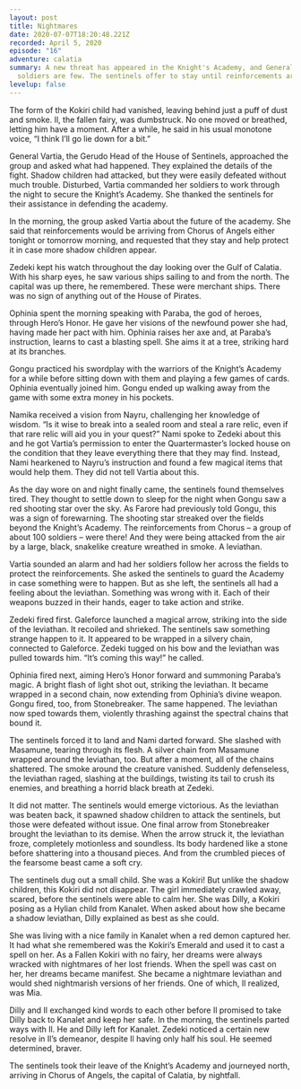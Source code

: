 ```yaml
---
layout: post
title: Nightmares
date: 2020-07-07T18:20:48.221Z
recorded: April 5, 2020
episode: "16"
adventure: calatia
summary: A new threat has appeared in the Knight's Academy, and General Vartia's
  soldiers are few. The sentinels offer to stay until reinforcements arrive.
levelup: false
---
```

The form of the Kokiri child had vanished, leaving behind just a puff of dust and smoke. Il, the fallen fairy, was dumbstruck. No one moved or breathed, letting him have a moment. After a while, he said in his usual monotone voice, “I think I’ll go lie down for a bit.”

General Vartia, the Gerudo Head of the House of Sentinels, approached the group and asked what had happened. They explained the details of the fight. Shadow children had attacked, but they were easily defeated without much trouble. Disturbed, Vartia commanded her soldiers to work through the night to secure the Knight’s Academy. She thanked the sentinels for their assistance in defending the academy.

In the morning, the group asked Vartia about the future of the academy. She said that reinforcements would be arriving from Chorus of Angels either tonight or tomorrow morning, and requested that they stay and help protect it in case more shadow children appear.

Zedeki kept his watch throughout the day looking over the Gulf of Calatia. With his sharp eyes, he saw various ships sailing to and from the north. The capital was up there, he remembered. These were merchant ships. There was no sign of anything out of the House of Pirates.

Ophinia spent the morning speaking with Paraba, the god of heroes, through Hero’s Honor. He gave her visions of the newfound power she had, having made her pact with him. Ophinia raises her axe and, at Paraba’s instruction, learns to cast a blasting spell. She aims it at a tree, striking hard at its branches.

Gongu practiced his swordplay with the warriors of the Knight’s Academy for a while before sitting down with them and playing a few games of cards. Ophinia eventually joined him. Gongu ended up walking away from the game with some extra money in his pockets.

Namika received a vision from Nayru, challenging her knowledge of wisdom. “Is it wise to break into a sealed room and steal a rare relic, even if that rare relic will aid you in your quest?” Nami spoke to Zedeki about this and he got Vartia’s permission to enter the Quartermaster’s locked house on the condition that they leave everything there that they may find. Instead, Nami hearkened to Nayru’s instruction and found a few magical items that would help them. They did not tell Vartia about this.

As the day wore on and night finally came, the sentinels found themselves tired. They thought to settle down to sleep for the night when Gongu saw a red shooting star over the sky. As Farore had previously told Gongu, this was a sign of forewarning. The shooting star streaked over the fields beyond the Knight’s Academy. The reinforcements from Chorus – a group of about 100 soldiers – were there! And they were being attacked from the air by a large, black, snakelike creature wreathed in smoke. A leviathan.

Vartia sounded an alarm and had her soldiers follow her across the fields to protect the reinforcements. She asked the sentinels to guard the Academy in case something were to happen. But as she left, the sentinels all had a feeling about the leviathan. Something was wrong with it. Each of their weapons buzzed in their hands, eager to take action and strike.

Zedeki fired first. Galeforce launched a magical arrow, striking into the side of the leviathan. It recoiled and shrieked. The sentinels saw something strange happen to it. It appeared to be wrapped in a silvery chain, connected to Galeforce. Zedeki tugged on his bow and the leviathan was pulled towards him. “It’s coming this way!” he called.

Ophinia fired next, aiming Hero’s Honor forward and summoning Paraba’s magic. A bright flash of light shot out, striking the leviathan. It became wrapped in a second chain, now extending from Ophinia’s divine weapon. Gongu fired, too, from Stonebreaker. The same happened. The leviathan now sped towards them, violently thrashing against the spectral chains that bound it.

The sentinels forced it to land and Nami darted forward. She slashed with Masamune, tearing through its flesh. A silver chain from Masamune wrapped around the leviathan, too. But after a moment, all of the chains shattered. The smoke around the creature vanished. Suddenly defenseless, the leviathan raged, slashing at the buildings, twisting its tail to crush its enemies, and breathing a horrid black breath at Zedeki.

It did not matter. The sentinels would emerge victorious. As the leviathan was beaten back, it spawned shadow children to attack the sentinels, but those were defeated without issue. One final arrow from Stonebreaker brought the leviathan to its demise. When the arrow struck it, the leviathan froze, completely motionless and soundless. Its body hardened like a stone before shattering into a thousand pieces. And from the crumbled pieces of the fearsome beast came a soft cry.

The sentinels dug out a small child. She was a Kokiri! But unlike the shadow children, this Kokiri did not disappear. The girl immediately crawled away, scared, before the sentinels were able to calm her. She was Dilly, a Kokiri posing as a Hylian child from Kanalet. When asked about how she became a shadow leviathan, Dilly explained as best as she could.

She was living with a nice family in Kanalet when a red demon captured her. It had what she remembered was the Kokiri’s Emerald and used it to cast a spell on her. As a Fallen Kokiri with no fairy, her dreams were always wracked with nightmares of her lost friends. When the spell was cast on her, her dreams became manifest. She became a nightmare leviathan and would shed nightmarish versions of her friends. One of which, Il realized, was Mia.

Dilly and Il exchanged kind words to each other before Il promised to take Dilly back to Kanalet and keep her safe. In the morning, the sentinels parted ways with Il. He and Dilly left for Kanalet. Zedeki noticed a certain new resolve in Il’s demeanor, despite Il having only half his soul. He seemed determined, braver.

The sentinels took their leave of the Knight’s Academy and journeyed north, arriving in Chorus of Angels, the capital of Calatia, by nightfall.